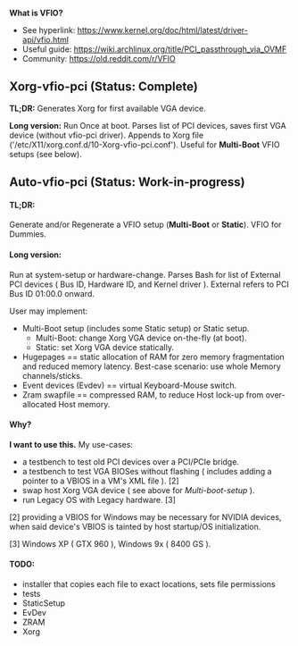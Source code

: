 **What is VFIO?**
* See hyperlink:  https://www.kernel.org/doc/html/latest/driver-api/vfio.html
* Useful guide:   https://wiki.archlinux.org/title/PCI_passthrough_via_OVMF
* Community:      https://old.reddit.com/r/VFIO


## Xorg-vfio-pci  (Status: Complete)
**TL;DR:**
Generates Xorg for first available VGA device.

**Long version:**
Run Once at boot. Parses list of PCI devices, saves first VGA device (without vfio-pci driver). Appends to Xorg file ('/etc/X11/xorg.conf.d/10-Xorg-vfio-pci.conf').
Useful for **Multi-Boot** VFIO setups (see below).


## Auto-vfio-pci  (Status: Work-in-progress)
#### TL;DR:
Generate and/or Regenerate a VFIO setup (**Multi-Boot** or **Static**). VFIO for Dummies.

#### Long version:
Run at system-setup or hardware-change.
Parses Bash for list of External PCI devices ( Bus ID, Hardware ID, and Kernel driver ). External refers to PCI Bus ID 01:00.0 onward.

User may implement:
* Multi-Boot setup (includes some Static setup) or Static setup.
  - Multi-Boot:   change Xorg VGA device on-the-fly (at boot).
  - Static:       set Xorg VGA device statically.
* Hugepages             == static allocation of RAM for zero memory fragmentation and reduced memory latency. Best-case scenario: use whole Memory channels/sticks.
* Event devices (Evdev) == virtual Keyboard-Mouse switch.
* Zram swapfile         == compressed RAM, to reduce Host lock-up from over-allocated Host memory.


#### Why?
  **I want to use this.**
My use-cases:
* a testbench to test old PCI devices over a PCI/PCIe bridge.
* a testbench to test VGA BIOSes without flashing ( includes adding a pointer to a VBIOS in a VM's XML file ). [2]
* swap host Xorg VGA device ( see above for *Multi-boot-setup* ).
* run Legacy OS with Legacy hardware. [3]

[2] providing a VBIOS for Windows may be necessary for NVIDIA devices, when said device's VBIOS is tainted by host startup/OS initialization.

[3] Windows XP ( GTX 960 ), Windows 9x ( 8400 GS ).


#### TODO:

* installer that copies each file to exact locations, sets file permissions
* tests
* StaticSetup
* EvDev
* ZRAM
* Xorg
